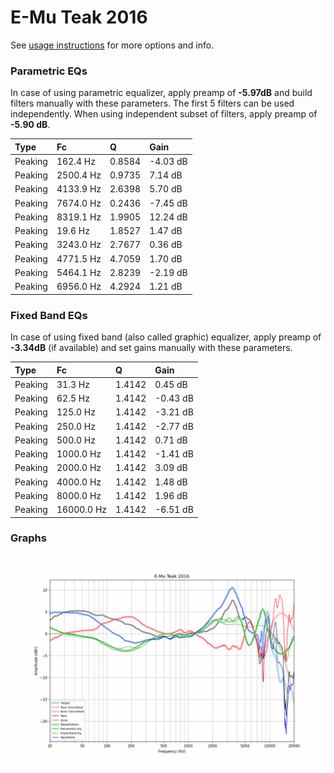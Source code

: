 # E-Mu Teak 2016
See [usage instructions](https://github.com/jaakkopasanen/AutoEq#usage) for more options and info.

### Parametric EQs
In case of using parametric equalizer, apply preamp of **-5.97dB** and build filters manually
with these parameters. The first 5 filters can be used independently.
When using independent subset of filters, apply preamp of **-5.90 dB**.

| Type    | Fc        |      Q | Gain     |
|:--------|:----------|:-------|:---------|
| Peaking | 162.4 Hz  | 0.8584 | -4.03 dB |
| Peaking | 2500.4 Hz | 0.9735 | 7.14 dB  |
| Peaking | 4133.9 Hz | 2.6398 | 5.70 dB  |
| Peaking | 7674.0 Hz | 0.2436 | -7.45 dB |
| Peaking | 8319.1 Hz | 1.9905 | 12.24 dB |
| Peaking | 19.6 Hz   | 1.8527 | 1.47 dB  |
| Peaking | 3243.0 Hz | 2.7677 | 0.36 dB  |
| Peaking | 4771.5 Hz | 4.7059 | 1.70 dB  |
| Peaking | 5464.1 Hz | 2.8239 | -2.19 dB |
| Peaking | 6956.0 Hz | 4.2924 | 1.21 dB  |

### Fixed Band EQs
In case of using fixed band (also called graphic) equalizer, apply preamp of **-3.34dB**
(if available) and set gains manually with these parameters.

| Type    | Fc         |      Q | Gain     |
|:--------|:-----------|:-------|:---------|
| Peaking | 31.3 Hz    | 1.4142 | 0.45 dB  |
| Peaking | 62.5 Hz    | 1.4142 | -0.43 dB |
| Peaking | 125.0 Hz   | 1.4142 | -3.21 dB |
| Peaking | 250.0 Hz   | 1.4142 | -2.77 dB |
| Peaking | 500.0 Hz   | 1.4142 | 0.71 dB  |
| Peaking | 1000.0 Hz  | 1.4142 | -1.41 dB |
| Peaking | 2000.0 Hz  | 1.4142 | 3.09 dB  |
| Peaking | 4000.0 Hz  | 1.4142 | 1.48 dB  |
| Peaking | 8000.0 Hz  | 1.4142 | 1.96 dB  |
| Peaking | 16000.0 Hz | 1.4142 | -6.51 dB |

### Graphs
![](./E-Mu%20Teak%202016.png)